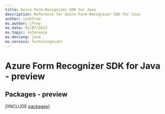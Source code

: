 ```yaml
---
title: Azure Form Recognizer SDK for Java
description: Reference for Azure Form Recognizer SDK for Java
author: joshfree
ms.author: jfree
ms.data: 01/07/2023
ms.topic: reference
ms.devlang: java
ms.service: formrecognizer
---
```

# Azure Form Recognizer SDK for Java - preview
## Packages - preview
[!INCLUDE [packages](form-recognizer-index.md)]